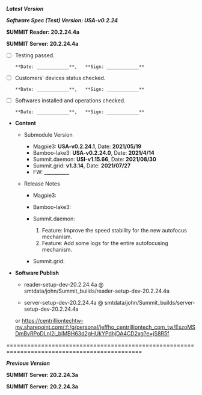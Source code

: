




***Latest Version***

***Software Spec (Test) Version: USA-v0.2.24***

**SUMMIT Reader: 20.2.24.4a**

**SUMMIT Server: 20.2.24.4a**

* [ ] Testing passed.

      **Date: ____________**,   **Sign: ____________**

* [ ] Customers' devices status checked.

      **Date: ____________**,   **Sign: ____________**

* [ ] Softwares installed and operations checked.

      **Date: ____________**,   **Sign: ____________**

*  **Content**  
    *  Submodule Version  
        *  Magpie3: **USA-v0.2.24.1**,          Date: **2021/05/19**  
        *  Bamboo-lake3: **USA-v0.2.24.0**,          Date: **2021/4/14**  
        *  Summit.daemon: **USI-v1.15.66**,          Date: **2021/08/30**  
        *  Summit.grid: **v1.3.14**,          Date: **2021/07/27**  
        *  FW: **__________**

    *  Release Notes  
        *  Magpie3:
  
        *  Bamboo-lake3:
  
        *  Summit.daemon:
            1. Feature: Improve the speed stability for the new autofocus mechanism.  
            2. Feature: Add some logs for the entire autofocusing mechanism.
  
        *  Summit.grid:
  
* **Software Publish** 

    * reader-setup-dev-20.2.24.4a @ smtdata/john/Summit_builds/reader-setup-dev-20.2.24.4a

    * server-setup-dev-20.2.24.4a @ smtdata/john/Summit_builds/server-setup-dev-20.2.24.4a

    or https://centrilliontechtw-my.sharepoint.com/:f:/g/personal/jeffho_centrilliontech_com_tw/EszoMSDmBvRPoDLnl2i_blMBH63d2gHUkYPdhjDA4CD2xg?e=jS8R5f

=============================================================================================

***Previous Version***

**SUMMIT Server: 20.2.24.3a**

**SUMMIT Server: 20.2.24.3a**
